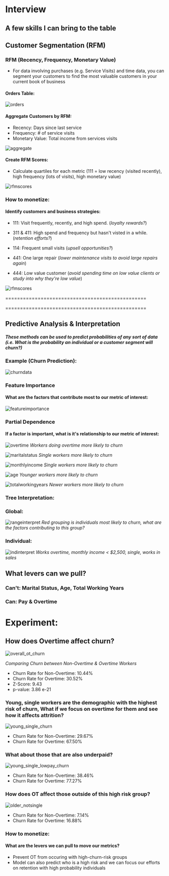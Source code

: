 # Interview

## A few skills I can bring to the table

## Customer Segmentation (RFM)

### RFM (Recency, Frequency, Monetary Value)

* For data involving purchases (e.g. Service Visits) and time data, you can segment your customers to find the most valuable customers in your current book of business

#### Orders Table:

![orders](/images/orders.png)

#### Aggregate Customers by RFM:
* Recency: Days since last service
* Frequency: # of service visits
* Monetary Value: Total income from services visits

![aggregate](/images/aggregate.png)

#### Create RFM Scores:
* Calculate quartiles for each metric (111 = low recency (visited recently), high frequency (lots of visits), high monetary value)

![rfmscores](/images/rfmscores.png)

### How to monetize:

#### Identify customers and business strategies:
* 111: Visit frequently, recently, and high spend. (_loyalty rewards?_)

* 311 & 411: High spend and frequency but hasn't visted in a while. (_retention efforts?_)

* 114: Frequent small visits (_upsell opportunities?_)

* 441: One large repair (_lower maintenance visits to avoid large repairs again_)

* 444: Low value customer (_avoid spending time on low value clients or study into why they're low value_)


![rfmscores](/images/rfmscores.png)

================================================

================================================

## Predictive Analysis & Interpretation

##### These methods can be used to predict probabilities of any sort of data (i.e. What is the probability an individual or a customer segment will churn?)

### Example (Churn Prediction):

![churndata](/images/churndata.png)

### Feature Importance
#### What are the factors that contribute most to our metric of interest:
![featureimportance](/images/featureimportance.png)

### Partial Dependence
#### If a factor is important, what is it's relationship to our metric of interest:

![overtime](/images/overtime.png)
_Workers doing overtime more likely to churn_

![maritalstatus](/images/maritalstatus.png)
_Single workers more likely to churn_

![monthlyincome](/images/monthlyincome.png)
_Single workers more likely to churn_

![age](/images/age.png)
_Younger workers more likely to churn_

![totalworkingyears](/images/totalworkingyears.png)
_Newer workers more likely to churn_

### Tree Interpretation:

### Global:

![rangeinterpret](/images/rangeinterpret.png)
_Red grouping is individuals most likely to churn, what are the factors contributing to this group?_

### Individual:

![indinterpret](/images/indinterpret.png)
_Works overtime, monthly income < $2,500, single, works in sales_
## What levers can we pull?

### Can't: Marital Status, Age, Total Working Years
### Can: Pay & Overtime

# Experiment:

## How does Overtime affect churn?

![overall_ot_churn](/images/overall_ot_churn.png)

_Comparing Churn between Non-Overtime & Overtime Workers_

* Churn Rate for Non-Overtime: 10.44%
* Churn Rate for Overtime: 30.52%
* Z-Score: 9.43
* p-value: 3.86 e-21


### Young, single workers are the demographic with the highest risk of churn, What if we focus on overtime for them and see how it affects attrition?

![young_single_churn](/images/young_single_churn.png)

* Churn Rate for Non-Overtime: 29.67%
* Churn Rate for Overtime: 67.50%

### What about those that are also underpaid?

![young_single_lowpay_churn](/images/young_single_lowpay_churn.png)


* Churn Rate for Non-Overtime: 38.46%
* Churn Rate for Overtime: 77.27%

### How does OT affect those outside of this high risk group?

![older_notsingle](/images/older_notsingle.png)

* Churn Rate for Non-Overtime: 7.14%
* Churn Rate for Overtime: 16.88%

### How to monetize:

#### What are the levers we can pull to move our metrics?
* Prevent OT from occuring with high-churn-risk groups
* Model can also predict who is a high risk and we can focus our efforts on retention with high probability individuals
